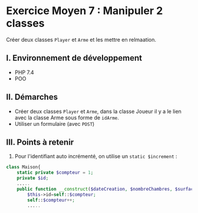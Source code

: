 # Exercice Moyen 7 : Manipuler 2 classes

Créer deux classes `Player` et `Arme` et les mettre en relmaation.

## I. Environnement de développement

* PHP 7.4
* POO

## II. Démarches
- Créer deux classes `Player` et `Arme`, dans la classe Joueur il y a le lien avec la classe Arme sous forme de `idArme`.
- Utiliser un formulaire (avec `POST`)



## III. Points à retenir

1. Pour l'identifiant auto incrémenté, on utilise un ``static $increment`` : 

```php
class Maison{
    static private $compteur = 1;
    private $id;
    .....
    public function __construct($dateCreation, $nombreChambres, $surface){
        $this->id=self::$compteur;
        self::$compteur++;
        .....
```